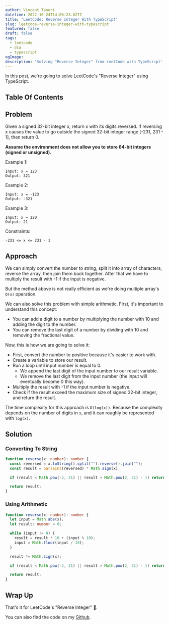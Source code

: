 ```yaml
---
author: Vincent Taneri
datetime: 2022-10-24T14:06:23.627Z
title: "LeetCode: Reverse Integer With TypeScript"
slug: leetcode-reverse-integer-with-typescript
featured: false
draft: false
tags:
  - leetcode
  - dsa
  - typescript
ogImage:
description: 'Solving "Reverse Integer" from LeetCode with TypeScript'
---
```


In this post, we're going to solve LeetCode's "Reverse Integer" using TypeScript.

## Table Of Contents

## Problem

Given a signed 32-bit integer x, return x with its digits reversed. If reversing x causes the value to go outside the signed 32-bit integer range [-231, 231 - 1], then return 0.

**Assume the environment does not allow you to store 64-bit integers (signed or unsigned).**

Example 1:

```
Input: x = 123
Output: 321
```

Example 2:

```
Input: x = -123
Output: -321
```

Example 3:

```
Input: x = 120
Output: 21
```

Constraints:

```
-231 <= x <= 231 - 1
```

## Approach

We can simply convert the number to string, split it into array of characters, reverse the array, then join them back together. After that we have to multiply the result with -1 if the input is negative.

But the method above is not really efficient as we're doing multiple array's `O(n)` operation.

We can also solve this problem with simple arithmetic. First, it's important to understand this concept:

- You can add a digit to a number by multiplying the number with 10 and adding the digit to the number.
- You can remove the last digit of a number by dividing with 10 and removing the fractional value.

Now, this is how we are going to solve it:

- First, convert the number to positive because it's easier to work with.
- Create a variable to store our result.
- Run a loop until input number is equal to 0.
  - We append the last digit of the input number to our result variable.
  - We remove the last digit from the input number (the input will eventually become 0 this way).
- Multiply the result with -1 if the input number is negative.
- Check if the result exceed the maximum size of signed 32-bit integer, and return the result.

The time complexity for this approach is `O(log(x))`. Because the complexity depends on the number of digits in `x`, and it can roughly be represented with `log(x)`.

## Solution

### Converting To String

```ts
function reverse(x: number): number {
  const reversed = x.toString().split("").reverse().join("");
  const result = parseInt(reversed) * Math.sign(x);

  if (result < Math.pow(-2, 31) || result > Math.pow(2, 31) - 1) return 0;

  return result;
}
```

### Using Arithmetic

```ts
function reverse(x: number): number {
  let input = Math.abs(x);
  let result: number = 0;

  while (input != 0) {
    result = result * 10 + (input % 10);
    input = Math.floor(input / 10);
  }

  result *= Math.sign(x);

  if (result < Math.pow(-2, 31) || result > Math.pow(2, 31) - 1) return 0;

  return result;
}
```

## Wrap Up

That's it for LeetCode's "Reverse Integer" 🎉.

You can also find the code on my [Github](https://github.com/tanerijun/ts-leetcode).

